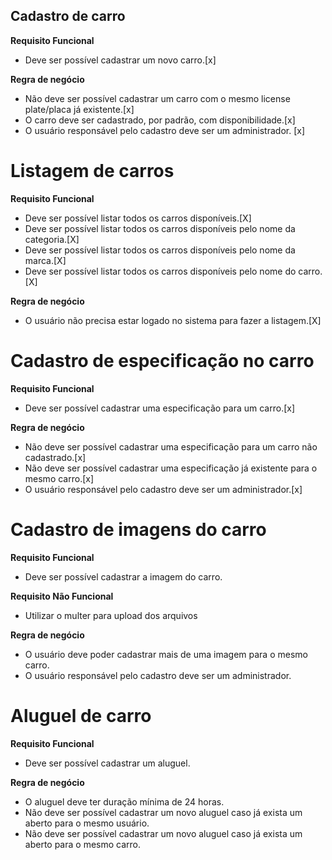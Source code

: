 ## Cadastro de carro

**Requisito Funcional**

- Deve ser possível cadastrar um novo carro.[x]

**Regra de negócio**

- Não deve ser possível cadastrar um carro com o mesmo license plate/placa já existente.[x]
- O carro deve ser cadastrado, por padrão, com disponibilidade.[x]
- O usuário responsável pelo cadastro deve ser um administrador. [x]

# Listagem de carros

**Requisito Funcional**

- Deve ser possível listar todos os carros disponíveis.[X]
- Deve ser possível listar todos os carros disponíveis pelo nome da categoria.[X]
- Deve ser possível listar todos os carros disponíveis pelo nome da marca.[X]
- Deve ser possível listar todos os carros disponíveis pelo nome do carro.[X]

**Regra de negócio**

- O usuário não precisa estar logado no sistema para fazer a listagem.[X]

# Cadastro de especificação no carro

**Requisito Funcional**

- Deve ser possível cadastrar uma especificação para um carro.[x]

**Regra de negócio**

- Não deve ser possível cadastrar uma especificação para um carro não cadastrado.[x]
- Não deve ser possível cadastrar uma especificação já existente para o mesmo carro.[x]
- O usuário responsável pelo cadastro deve ser um administrador.[x]

# Cadastro de imagens do carro

**Requisito Funcional**

- Deve ser possível cadastrar a imagem do carro.

**Requisito Não Funcional**

- Utilizar o multer para upload dos arquivos

**Regra de negócio**

- O usuário deve poder cadastrar mais de uma imagem para o mesmo carro.
- O usuário responsável pelo cadastro deve ser um administrador.

# Aluguel de carro

**Requisito Funcional**

- Deve ser possível cadastrar um aluguel.

**Regra de negócio**

- O aluguel deve ter duração mínima de 24 horas.
- Não deve ser possível cadastrar um novo aluguel caso já exista um aberto para o mesmo usuário.
- Não deve ser possível cadastrar um novo aluguel caso já exista um aberto para o mesmo carro.
